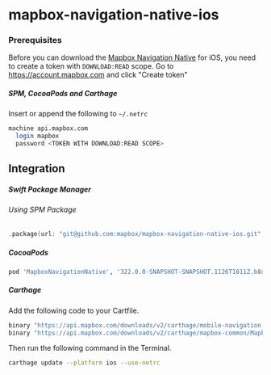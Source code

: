 # mapbox-navigation-native-ios

### Prerequisites

Before you can download the [Mapbox Navigation Native](https://github.com/mapbox/mapbox-navigation-native) for iOS, you need to create a token with `DOWNLOAD:READ` scope.
Go to https://account.mapbox.com and click "Create token"

##### SPM, CocoaPods and Carthage
Insert or append the following to `~/.netrc`

```bash
machine api.mapbox.com
  login mapbox
  password <TOKEN WITH DOWNLOAD:READ SCOPE>
```

## Integration

##### Swift Package Manager

###### Using SPM Package

```swift
.package(url: "git@github.com:mapbox/mapbox-navigation-native-ios.git", from: "322.0.0-SNAPSHOT-SNAPSHOT.1126T1811Z.b8dddc2"),
```

##### CocoaPods

```ruby
pod 'MapboxNavigationNative', '322.0.0-SNAPSHOT-SNAPSHOT.1126T1811Z.b8dddc2'
```

##### Carthage

Add the following code to your Cartfile.

```bash
binary "https://api.mapbox.com/downloads/v2/carthage/mobile-navigation-native/MapboxNavigationNative.json" == 322.0.0-SNAPSHOT-SNAPSHOT.1126T1811Z.b8dddc2
binary "https://api.mapbox.com/downloads/v2/carthage/mapbox-common/MapboxCommon-ios.json" == 24.9.0-beta.1
```

Then run the following command in the Terminal.
```bash
carthage update --platform ios --use-netrc
```
